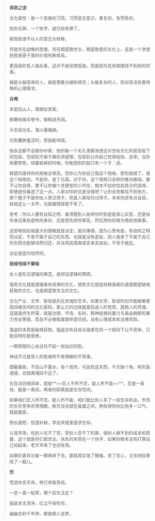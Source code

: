 > **得救之道**



> 文化属性：是一个民族的习惯。习惯是无意识，重复的，有惯性的。

> 恕你无罪，一个恕字，就已经有罪了。

> 客观规律不以人的意志为转移。

> 穷就穷在幼稚的思维，穷在期望救世主，期望救恩的文化上，这是一个渗透到民族骨子里的价值判断体系。

> 更高级的哲人独处着，这并不是他想孤独，而是因为在他周围找不到他的同类。

> 越是头脑简单的人，越是需要点缀和填充；头脑复杂的人，则对简洁有着特殊的心理需求。



> **自嘲**
>
> 本是后山人，偶做前堂客。
>
> 醉舞经阁半卷书，做精说天阔。
>
> 大志戏功名，海斗量福祸。
>
> 论到囊肿羞涩时，怒指乾坤错。



> 他永远都不会跟你吵架，他的每一个毛孔里都渗透这对世俗文化的居高临下的包容，包容到不屑于跟你讲道理，包容到让你自己觉得低俗、自卑，当你快要憋死，快要疯掉的时候，你能想到的就只有一个子：逃。



> 韩楚风接待你的规格会很高，而你认为你自己值这个规格，那你就错了。值这个规格的，不是你，是丁元英。对于你，这个规格只会把你推向极端，要不让你自卑，要不让你像个贪便宜的小市侩，根本不给你恰如其分的选择，即便是你看透了这一点，人家对你好总是没错吧？让你诉苦都找不到地方，那个圈子不是你给人家过筛子，而是人家给你过筛子。本来你还有点自信，经他这么一关怀，也就摧残得差不多了。



> 思考：所以人要有自知之明，看清楚别人抬举你时到底是真心实意，还是抬你身后某些虚构的身份，还是想先把你架高，然后用你的难为情给他做事。
>
> 这部电视给我最大的感触就是淡定，面对事情，因为心里有底，有自知之明而淡定，不拿不属于自己的东西，也就是没有虚妄。别人施舍了不属于自己的东西也能够坦然归还，并且用高情商语言来去自如，不至于尴尬。
>
> 淡定是因为坦然吧。
>
> **随缘惜缘不攀缘**



> 女人是形式逻辑的典范，是辩证逻辑的障碍。

> 强势文化就是遵循事务规律的文化，弱势文化就是依赖强者的道德期望破格获取的文化，也是期望救世主的文化。

> 文化产业、文学、影视是扒拉灵魂的艺术，如果文学、影视的创作能破解更高四维空间的文化密码，那么它的功效就是启迪人的觉悟，震撼人的灵魂，这就是终生所需，就是功德、市场、名利，精神拯救的暴力与毒品麻醉的暴力完全等值，而且不必像贩毒那样耍花招，没有心理成本和法律风险。



> 强盗的本质是破格获取。强盗没有自信与强者在同一个规则下公平竞争，只能说明你是弱者。

> 一颗阴暗的心永远托不起一张灿烂的脸。

> 神话不过是常人的思维所不易理解的平常事。

> 圆融事故，不显山不露水，各个其所。可品性这东西，今天缺个角，明天裂道缝，也就离塌陷不远了。

> 生存法则很简单，就是**==忍人不所不忍，能人所不能==**。忍是一条线，能是一条线，两者的距离就是生存空间。

> 如果咱们忍人所不忍，能人所不能，咱们就比别人多了一些生存机会。市场的生存竞争非常残酷，胜负往往就在毫厘之间，两败俱伤你比他多一口气，就是赢家。

> 扬长避短，拾遗补缺，学会夹缝里面求生存。

> 认准市场，吃别人吃不了苦，受别人受不了的罪，做别人做不到的成本和质量，这个就是你们救世主。扶贫的本质在一个扶字，如果你根本没有打算自己站起来，老天爷来了也没有用。

> 如果扒着井沿看一眼再掉下去，那就真实饱了眼福，苦了贪心，又往地狱里陷了一截儿。



> **悟**
>
> 悟道休言天命，修行务取真经。
>
> 一悲一喜一枯荣，哪个前生注定？
>
> 袈裟本无清净，红尘不染性空。
>
> 幽幽古刹千年钟，都是痴人说梦。